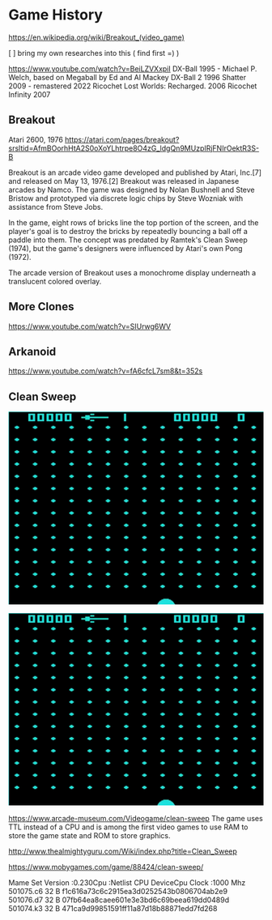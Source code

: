 # Game History

https://en.wikipedia.org/wiki/Breakout_(video_game)

[ ] bring my own researches into this ( find first =) )

https://www.youtube.com/watch?v=BeiLZVXxpiI
DX-Ball 1995 - Michael P. Welch, based on Megaball by Ed and Al Mackey
DX-Ball 2 1996
Shatter 2009 - remastered 2022
Ricochet Lost Worlds: Recharged. 2006
Ricochet Infinity 2007

## Breakout

Atari 2600, 1976
https://atari.com/pages/breakout?srsltid=AfmBOorhHtA2S0oXoYLhtrpe8O4zG_ldgQn9MUzpIRjFNIrOektR3S-B

Breakout is an arcade video game developed and published by Atari, Inc.[7] and released on May 13, 1976.[2] Breakout was
released in Japanese arcades by Namco. The game was designed by Nolan Bushnell and Steve Bristow and prototyped via
discrete logic chips by Steve Wozniak with assistance from Steve Jobs.

In the game, eight rows of bricks line the top portion of the screen, and the player's goal is to destroy the bricks by
repeatedly bouncing a ball off a paddle into them. The concept was predated by Ramtek's Clean Sweep (1974), but the
game's designers were influenced by Atari's own Pong (1972).

The arcade version of Breakout uses a monochrome display underneath a translucent colored overlay.

## More Clones

https://www.youtube.com/watch?v=SIUrwg6WV

## Arkanoid

https://www.youtube.com/watch?v=fA6cfcL7sm8&t=352s

## Clean Sweep

![18131824-clean-sweep-arcade-player-1-start.png](18131824-clean-sweep-arcade-player-1-start.png)

![18131824-clean-sweep-arcade-player-1-start.png](18131824-clean-sweep-arcade-player-1-start.png)

https://www.arcade-museum.com/Videogame/clean-sweep
The game uses TTL instead of a CPU and is among the first video games to use RAM to store the game state and ROM to
store graphics.

http://www.thealmightyguru.com/Wiki/index.php?title=Clean_Sweep

https://www.mobygames.com/game/88424/clean-sweep/

Mame Set Version :0.230Cpu :Netlist CPU DeviceCpu Clock :1000 Mhz
501075.c6 32 B f1c616a73c6c2915ea3d0252543b0806704ab2e9
501076.d7 32 B 07fb64ea8caee601e3e3bd6c69beea619dd0489d
501074.k3 32 B 471ca9d99851591ff11a87d18b88871edd7fd268
